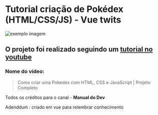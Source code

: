 # Tutorial criação de Pokédex (HTML/CSS/JS) - Vue twits

<img src="./images/exemplo-image.png" alt="exemplo imagem">

## O projeto foi realizado seguindo um [tutorial no youtube](https://youtu.be/SjtdH3dWLa8)

### Nome do vídeo:
> Como criar uma Pokedex com HTML, CSS e JavaScript | Projeto Completo

Todos os créditos para o canal - **Manual do Dev**

Adenddum : criado em vue para relembrar conhecimento